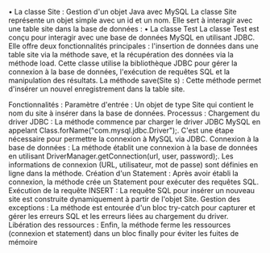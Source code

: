 •	La classe Site : Gestion d'un objet Java avec MySQL
La classe Site représente un objet simple avec un id et un nom. Elle sert à interagir avec une table site dans la base de données :
•	La classe Test
La classe Test est conçu pour interagir avec une base de données MySQL en utilisant JDBC. Elle offre deux fonctionnalités principales : l'insertion de données dans une table site via la méthode save, et la récupération des données via la méthode load. 
Cette classe utilise la bibliothèque JDBC pour gérer la connexion à la base de données, l'exécution de requêtes SQL et la manipulation des résultats.
La  méthode save(Site s) :
Cette méthode permet d'insérer un nouvel enregistrement dans la table site. 




Fonctionnalités :
Paramètre d'entrée :
Un objet de type Site qui contient le nom du site à insérer dans la base de données.
Processus :
Chargement du driver JDBC : La méthode commence par charger le driver JDBC MySQL en appelant Class.forName("com.mysql.jdbc.Driver");.
          C'est une étape nécessaire pour permettre la connexion à MySQL via JDBC.
Connexion à la base de données : La méthode établit une connexion à la base de données en utilisant DriverManager.getConnection(url, user, password);. Les informations de connexion (URL, utilisateur, mot de passe) sont définies en ligne dans la méthode.
Création d'un Statement : Après avoir établi la connexion, la méthode crée un Statement pour exécuter des requêtes SQL.
Exécution de la requête INSERT : La requête SQL pour insérer un nouveau site est construite dynamiquement à partir de l'objet Site. 
Gestion des exceptions : La méthode est entourée d'un bloc try-catch pour capturer et gérer les erreurs SQL et les erreurs liées au chargement du driver.
Libération des ressources : Enfin, la méthode ferme les ressources (connexion et statement) dans un bloc finally pour éviter les fuites de mémoire

